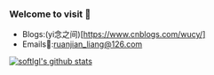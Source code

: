 ### Welcome to visit 👋

<!--
**softlgl/softlgl** is a ✨ _special_ ✨ repository because its `README.md` (this file) appears on your GitHub profile.

Here are some ideas to get you started:

- 🔭 I’m currently working on ...
- 🌱 I’m currently learning ...
- 👯 I’m looking to collaborate on ...
- 🤔 I’m looking for help with ...
- 💬 Ask me about ...
- 📫 How to reach me: ...
- 😄 Pronouns: ...
- ⚡ Fun fact: ...
-->
- Blogs:(yi念之间)[https://www.cnblogs.com/wucy/]
- Emails📧:ruanjian_liang@126.com

[![softlgl's github stats](https://github-readme-stats.vercel.app/api?username=softlgl)](https://github.com/softlgl/github-readme-stats)
